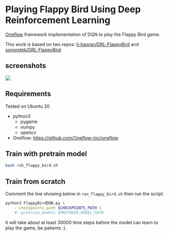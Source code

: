 # Playing Flappy Bird Using Deep Reinforcement Learning

[Oneflow](https://github.com/Oneflow-inc/oneflow/) framework implementation of DQN to play the Flappy Bird game.

This work is based on two repos: [li-haoran/DRL-FlappyBird](https://github.com/li-haoran/DRL-FlappyBird) and [songrotek/DRL-FlappyBird](https://github.com/songrotek/DRL-FlappyBird.git)

## screenshots
<img src="play.gif"/>

## Requirements

Tested on Ubuntu 20

* python3
    - pygame
    - numpy
    - opencv
* Oneflow: https://github.com/Oneflow-inc/oneflow


## Train with pretrain model

```bash
bash ruh_flappy_bird.sh
```

## Train from scratch
 
Comment the line showing below in `run_flappy_bird.sh` then run the script.

```bash
python3 FlappyBirdDQN.py \
    --checkpoints_path $CHECKPOINTS_PATH \
    #--pretrain_models $PRETRAIN_MODEL_PATH
```

It will take about at least 30000 time steps before the model can learn to play the game, be patients :).



